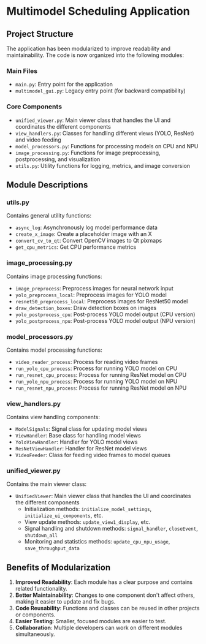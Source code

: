 # Multimodel Scheduling Application

## Project Structure

The application has been modularized to improve readability and maintainability. The code is now organized into the following modules:

### Main Files
- `main.py`: Entry point for the application
- `multimodel_gui.py`: Legacy entry point (for backward compatibility)

### Core Components
- `unified_viewer.py`: Main viewer class that handles the UI and coordinates the different components
- `view_handlers.py`: Classes for handling different views (YOLO, ResNet) and video feeding
- `model_processors.py`: Functions for processing models on CPU and NPU
- `image_processing.py`: Functions for image preprocessing, postprocessing, and visualization
- `utils.py`: Utility functions for logging, metrics, and image conversion

## Module Descriptions

### utils.py
Contains general utility functions:
- `async_log`: Asynchronously log model performance data
- `create_x_image`: Create a placeholder image with an X
- `convert_cv_to_qt`: Convert OpenCV images to Qt pixmaps
- `get_cpu_metrics`: Get CPU performance metrics

### image_processing.py
Contains image processing functions:
- `image_preprocess`: Preprocess images for neural network input
- `yolo_preprocess_local`: Preprocess images for YOLO model
- `resnet50_preprocess_local`: Preprocess images for ResNet50 model
- `draw_detection_boxes`: Draw detection boxes on images
- `yolo_postprocess_cpu`: Post-process YOLO model output (CPU version)
- `yolo_postprocess_npu`: Post-process YOLO model output (NPU version)

### model_processors.py
Contains model processing functions:
- `video_reader_process`: Process for reading video frames
- `run_yolo_cpu_process`: Process for running YOLO model on CPU
- `run_resnet_cpu_process`: Process for running ResNet model on CPU
- `run_yolo_npu_process`: Process for running YOLO model on NPU
- `run_resnet_npu_process`: Process for running ResNet model on NPU

### view_handlers.py
Contains view handling components:
- `ModelSignals`: Signal class for updating model views
- `ViewHandler`: Base class for handling model views
- `YoloViewHandler`: Handler for YOLO model views
- `ResNetViewHandler`: Handler for ResNet model views
- `VideoFeeder`: Class for feeding video frames to model queues

### unified_viewer.py
Contains the main viewer class:
- `UnifiedViewer`: Main viewer class that handles the UI and coordinates the different components
  - Initialization methods: `initialize_model_settings`, `initialize_ui_components`, etc.
  - View update methods: `update_view1_display`, etc.
  - Signal handling and shutdown methods: `signal_handler`, `closeEvent`, `shutdown_all`
  - Monitoring and statistics methods: `update_cpu_npu_usage`, `save_throughput_data`

## Benefits of Modularization

1. **Improved Readability**: Each module has a clear purpose and contains related functionality.
2. **Better Maintainability**: Changes to one component don't affect others, making it easier to update and fix bugs.
3. **Code Reusability**: Functions and classes can be reused in other projects or components.
4. **Easier Testing**: Smaller, focused modules are easier to test.
5. **Collaboration**: Multiple developers can work on different modules simultaneously.